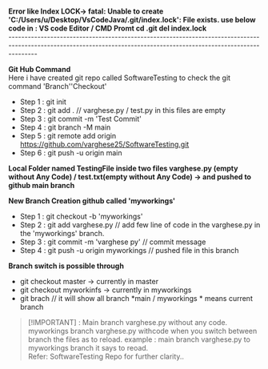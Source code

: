 <br>**Error like Index LOCK-> fatal: Unable to create 'C:/Users/u/Desktop/VsCodeJava/.git/index.lock': File exists. use below code in : VS code Editor / CMD Promt
cd .git
del index.lock**<br>
---------------------------------------------------------------------------------------------------------------------------------------------------------------------<br>

**Git Hub Command**<br>
Here i have created git repo called SoftwareTesting to check the git command 'Branch''Checkout'<br>
* Step 1 : git init
* Step 2 : git add . // varghese.py / test.py in this files are empty
* Step 3 : git commit -m 'Test Commit'
* Step 4 : git branch -M main
* Step 5 : git remote add origin https://github.com/varghese25/SoftwareTesting.git
* Step 6 : git push -u origin main<br>

**Local Folder named TestingFile inside two files varghese.py (empty without Any Code) / test.txt(empty without Any Code) -> and pushed to github main branch**<br>

**New Branch Creation github called 'myworkings'**<br>
* Step 1 : git checkout -b 'myworkings'
* Step 2 : git add varghese.py // add few line of code in the varghese.py in the 'myworkings' branch.
* Step 3 : git commit -m 'varghese py' // commit message
* Step 4 : git push  -u origin myworkings // pushed file in this branch<br>

**Branch switch is possible through**<br>

* git checkout master -> currently in master
* git checkout myworkinfs -> currently in myworkings 
* git brach // it will show all branch    *main / myworkings * means current branch<br>


> [!IMPORTANT]  : Main branch varghese.py without any code. myworkings branch varghese.py withcode when you switch between branch the files as to reload. 
 example : main branch varghese.py to myworkings branch it says to reoad.<br>
 Refer: SoftwareTesting Repo for further clarity..

